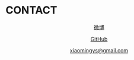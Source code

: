 # CONTACT

<div align="center">

[微博](https://weibo.com/2012xiaoming "微博")

[GitHub](https://github.com/MartinDai "GitHub")

[xiaomingys@gmail.com](mailto:xiaomingys@gmail.com)
</div>